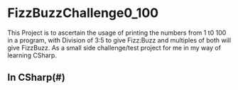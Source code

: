 # FizzBuzzChallenge0_100
This Project is to ascertain the usage of printing the numbers from 1 t0 100 in  a program, with Division of 3:5 to give Fizz:Buzz and multiples of both will give FizzBuzz.
As a small side challenge/test project for me in my way of learning CSharp.
## In CSharp(#)
